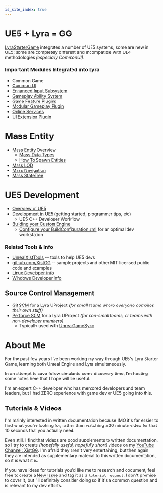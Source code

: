 ```yaml
---
is_site_index: true
---
```



# UE5 + Lyra = GG

[LyraStarterGame](/UE5/LyraStarterGame/)
integrates a number of UE5 systems, some are new in UE5;
some are completely different and incompatible with UE4 methodologies
*(especially CommonUI)*.

### Important Modules Integrated into Lyra

- Common Game
- [Common UI](/UE5/CommonUI/)
- [Enhanced Input Subsystem](/UE5/EnhancedInput/)
- [Gameplay Ability System](/UE5/GameplayAbilitySystem/)
- [Game Feature Plugins](/UE5/GameFeatures/)
- [Modular Gameplay Plugin](/UE5/ModularGameplay/)
- [Online Services](/UE5/OnlineServices/)
- [UI Extension Plugin](/UE5/UIExtension/)


# Mass Entity

- [Mass Entity](/UE5/Mass/) Overview
  - [Mass Data Types](/UE5/Mass/DataTypes)
  - [How To Spawn Entities](/UE5/Mass/HowTo/SpawnEntities)
- [Mass LOD](/UE5/Mass/LOD)
- [Mass Navigation](/UE5/Mass/Navigation)
- [Mass StateTree](/UE5/Mass/StateTree)


# UE5 Development

- [Overview of UE5](/UE5/)
- [Development in UE5](/UE5/Dev/) (getting started, programmer tips, etc)
  - [UE5 C++ Developer Workflow](/UE5/Dev/Workflow)
- [Building your Custom Engine](/UE5/Engine/)
  - [Configure your BuildConfiguration.xml](/UE5/Engine/BuildConfiguration) for an optimal dev workstation

### Related Tools & Info

- [UnrealXistTools](/UnrealXistTools/) -- tools to help UE5 devs
- [github.com/XistGG](https://github.com/XistGG) -- sample projects and other MIT licensed public code and examples
- [Linux Developer Info](/UE5/Linux/)
- [Windows Developer Info](/Windows/)

## Source Control Management

- [Git SCM](/Git/) for a Lyra UProject *(for small teams where everyone compiles their own stuff)*
- [Perforce SCM](/Perforce/) for a Lyra UProject *(for non-small teams, or teams with non-developer members)*
  - Typically used with [UnrealGameSync](https://dev.epicgames.com/documentation/en-us/unreal-engine/unreal-game-sync-ugs-for-unreal-engine)


# About Me

For the past few years I've been working my way through UE5's Lyra Starter Game,
learning both Unreal Engine and Lyra simultaneously.

In an attempt to save fellow simulants some discovery time,
I'm hosting some notes here that I hope will be useful.

I'm an expert C++ developer who has mentored developers and team leaders,
but I had ZERO experience with game dev or UE5 going into this.


## Tutorials & Videos

I'm mainly interested in written documentation because IMO it's far easier to find
what you're looking for, rather than watching a 30 minute video for that 10 seconds
that you actually need.

Even still, I find that videos are good supplements to written documentation,
so I try to create *(hopefully useful, hopefully short)* videos
on my [YouTube Channel: XistGG](https://youtube.com/c/XistGG).
I'm afraid they aren't very entertaining, but then again they are intended as
supplementary material to this written documentation, so it is what it is.

If you have ideas for tutorials you'd like me to research and document, feel free to
create a [New Issue](https://github.com/x157/x157.github.io/labels/tutorial%20request)
and tag it as a `tutorial request`.  I don't promise to cover it, but
I'll definitely consider doing so if
it's a common question and is relevant to my dev efforts.
